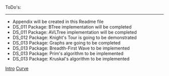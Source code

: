 ToDo's:
*******
- Appendix will be created in this Readme file
- DS_011 Package: BTree implementation will be completed
- DS_011 Package: AVLTree implementation will be completed
- DS_012 Package: Knight's Tour is going to be demonstrated
- DS_013 Package: Graphs are going to be completed
- DS_013 Package: Breadth-First Wave to be implemented
- DS_013 Package: Prim's algorithm to be implemented
- DS_013 Package: Kruskal's algorithm to be implemented


[Intro](/ds_01_intro)
[Curve](/ds_01_intro/Curve.java)